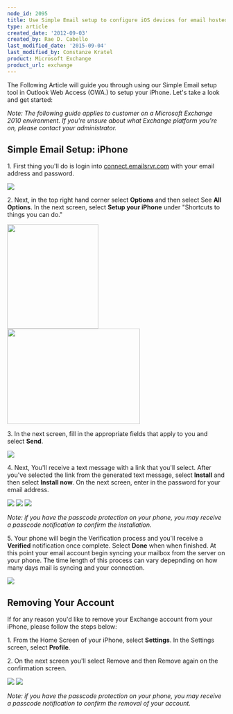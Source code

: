 ```yaml
---
node_id: 2095
title: Use Simple Email setup to configure iOS devices for email hosted on Exchange 2010
type: article
created_date: '2012-09-03'
created_by: Rae D. Cabello
last_modified_date: '2015-09-04'
last_modified_by: Constanze Kratel
product: Microsoft Exchange
product_url: exchange
---
```


The Following Article will guide you through using our Simple Email
setup tool in Outlook Web Access (OWA.) to setup your iPhone. Let's take
a look and get started:

*Note: The following guide applies to customer on a Microsoft Exchange
2010 environment. If you're unsure about what Exchange platform you're
on, please contact your administrator.*

Simple Email Setup: iPhone
--------------------------

1\. First thing you'll do is login into
[connect.emailsrvr.com](http://connect.emailsrvr.com) with your email
address and password.

<img src="https://8026b2e3760e2433679c-fffceaebb8c6ee053c935e8915a3fbe7.ssl.cf2.rackcdn.com/field/image/1_0.png" class="image-half_width" />

2\. Next, in the top right hand corner select **Options** and then select
See **All Options**. In the next screen, select **Setup your iPhone**
under "Shortcuts to things you can do."

<img src="https://8026b2e3760e2433679c-fffceaebb8c6ee053c935e8915a3fbe7.ssl.cf2.rackcdn.com/field/image/2_1.png" width="210" height="241" />
 <img src="https://8026b2e3760e2433679c-fffceaebb8c6ee053c935e8915a3fbe7.ssl.cf2.rackcdn.com/field/image/3_1.png" width="306" height="220" />

3\. In the next screen, fill in the appropriate fields that apply to you
and select **Send**.

<img src="https://8026b2e3760e2433679c-fffceaebb8c6ee053c935e8915a3fbe7.ssl.cf2.rackcdn.com/field/image/4_1.png" class="image-full_width" />

4\. Next, You'll receive a text message with a link that you'll select.
After you've selected the link from the generated text message, select
**Install** and then select **Install now**. On the next screen, enter
in the password for your email address.

<img src="https://8026b2e3760e2433679c-fffceaebb8c6ee053c935e8915a3fbe7.ssl.cf2.rackcdn.com/field/image/iPhone1.png" class="image-quarter_width" />
 <img src="https://8026b2e3760e2433679c-fffceaebb8c6ee053c935e8915a3fbe7.ssl.cf2.rackcdn.com/field/image/iPhone2.png" class="image-quarter_width" />
 <img src="https://8026b2e3760e2433679c-fffceaebb8c6ee053c935e8915a3fbe7.ssl.cf2.rackcdn.com/field/image/iPhone4.png" class="image-quarter_width" />

*Note: if you have the passcode protection on your phone, you may
receive a passcode notification to confirm the installation.*

5\. Your phone will begin the Verification process and you'll receive a
**Verified** notification once complete. Select **Done** when when
finished. At this point your email account begin syncing your mailbox
from the server on your phone. The time length of this process can vary
depepnding on how many days mail is syncing and your connection.

<img src="https://8026b2e3760e2433679c-fffceaebb8c6ee053c935e8915a3fbe7.ssl.cf2.rackcdn.com/field/image/iPhone5.png" class="image-quarter_width" />



Removing Your Account
---------------------

If for any reason you'd like to remove your Exchange account from your
iPhone, please follow the steps below:

1\. From the Home Screen of your iPhone, select **Settings**. In the
Settings screen, select **Profile**.

2\. On the next screen you'll select Remove and then Remove again on the
confirmation screen.

<img src="https://8026b2e3760e2433679c-fffceaebb8c6ee053c935e8915a3fbe7.ssl.cf2.rackcdn.com/field/image/iPhone6.png" class="image-quarter_width" />
 <img src="https://8026b2e3760e2433679c-fffceaebb8c6ee053c935e8915a3fbe7.ssl.cf2.rackcdn.com/field/image/iPhone7.png" class="image-quarter_width" />

*Note: if you have *the passcode protection* on your phone, you may
receive a passcode notification to confirm the removal of your account.*

